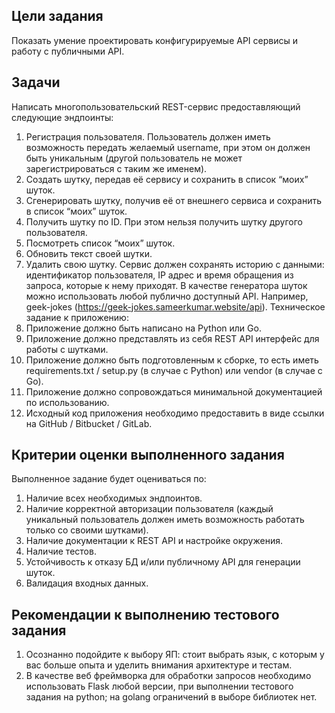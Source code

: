 ## Цели задания
Показать умение проектировать конфигурируемые API сервисы и работу с публичными API.

## Задачи
Написать многопользовательский REST-сервис предоставляющий следующие эндпоинты:
1. Регистрация пользователя. Пользователь должен иметь возможность передать
желаемый username, при этом он должен быть уникальным (другой пользователь
не может зарегистрироваться с таким же именем).
2. Создать шутку, передав её сервису и сохранить в список “моих” шуток.
3. Сгенерировать шутку, получив её от внешнего сервиса и сохранить в список “моих”
шуток.
4. Получить шутку по ID. При этом нельзя получить шутку другого пользователя.
5. Посмотреть список “моих” шуток.
6. Обновить текст своей шутки.
7. Удалить свою шутку.
Сервис должен сохранять историю с данными: идентификатор пользователя, IP адрес и время обращения из запроса, которые к нему приходят. В качестве генератора шуток можно использовать любой публично доступный API. Например, geek-jokes (​https://geek-jokes.sameerkumar.website/api)​.
Техническое задание к приложению:
1. Приложение должно быть написано на Python или Go.
2. Приложение должно представлять из себя REST API интерфейс для работы с
шутками.
3. Приложение должно быть подготовленным к сборке, то есть иметь requirements.txt
/ setup.py (в случае с Python) или vendor (в случае с Go).
4. Приложение должно сопровождаться минимальной документацией по
использованию.
5. Исходный код приложения необходимо предоставить в виде ссылки на GitHub /
Bitbucket / GitLab.
 
## Критерии оценки выполненного задания
Выполненное задание будет оцениваться по:
1. Наличие всех необходимых эндпоинтов.
2. Наличие корректной авторизации пользователя (каждый уникальный пользователь
должен иметь возможность работать только со своими шутками).
3. Наличие документации к REST API и настройке окружения.
4. Наличие тестов.
5. Устойчивость к отказу БД и/или публичному API для генерации шуток.
6. Валидация входных данных.

## Рекомендации к выполнению тестового задания
1. Осознанно подойдите к выбору ЯП: стоит выбрать язык, с которым у вас больше опыта и уделить внимания архитектуре и тестам.
2. В качестве веб фреймворка для обработки запросов необходимо использовать Flask любой версии, при выполнении тестового задания на python; на golang ограничений в выборе библиотек нет.
